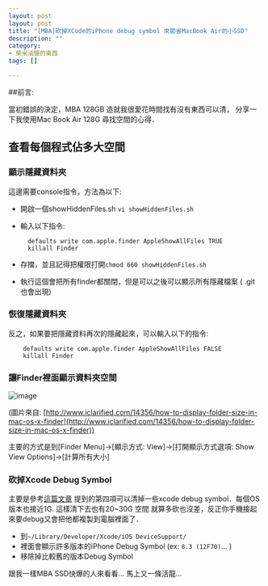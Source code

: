 ```yaml
---
layout: post
layout: post
title: "[MBA]砍掉XCode的iPhone debug symbol 來節省MacBook Air的小SSD"
description: ""
category: 
- 柴米油鹽的東西
tags: []

---
```


##前言:

當初錯誤的決定，MBA 128GB 造就我很愛花時間找有沒有東西可以清， 分享一下我使用Mac Book Air 128G 尋找空間的心得．

## 查看每個程式佔多大空間


### 顯示隱藏資料夾

這邊需要console指令，方法為以下:

- 開啟一個showHiddenFiles.sh `vi showHiddenFiles.sh`
- 輸入以下指令:


        defaults write com.apple.finder AppleShowAllFiles TRUE
        killall Finder


- 存擋，並且記得把權限打開`chmod 660 showHiddenFiles.sh`
- 執行這個會把所有finder都關閉，但是可以之後可以顯示所有隱藏檔案  ( .git 也會出現)


### 恢復隱藏資料夾

反之，如果要把隱藏資料再次的隱藏起來，可以輸入以下的指令:

        defaults write com.apple.finder AppleShowAllFiles FALSE
        killall Finder

### 讓Finder裡面顯示資料夾空間

![image](http://www.iclarified.com/images/tutorials/14356/49356/49356.png)

(圖片來自: [http://www.iclarified.com/14356/how-to-display-folder-size-in-mac-os-x-finder](http://www.iclarified.com/14356/how-to-display-folder-size-in-mac-os-x-finder))

主要的方式是到[Finder Menu]->[顯示方式: View]->[打開顯示方式選項: Show View Options]->[計算所有大小]


### 砍掉Xcode Debug Symbol

主要是參考[這篇文章](http://blog.favo.org/post/31649090293/xcode-5-places-to-save-some-disk-space) 提到的第四項可以清掉一些xcode debug symbol．每個OS版本也接近1G. 這樣清下去也有20~30G 空間
就算多砍也沒差，反正你手機接起來要debug又會把他都複製到電腦裡面了．

- 到`~/Library/Developer/Xcode/iOS DeviceSupport/`
- 裡面會顯示許多版本的iPhone Debug Symbol (ex: `8.3 (12F70)`... )
- 移除掉比較舊的版本Debug Symbol

跟我一樣MBA SSD快爆的人來看看... 馬上又一條活龍...
